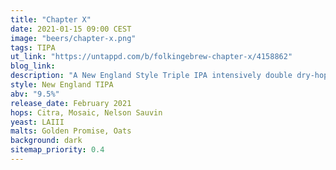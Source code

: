 ```yaml
---
title: "Chapter X"
date: 2021-01-15 09:00 CEST
image: "beers/chapter-x.png"
tags: TIPA
ut_link: "https://untappd.com/b/folkingebrew-chapter-x/4158862"
blog_link:
description: "A New England Style Triple IPA intensively double dry-hopped with Citra, Mosaic and Nelson Sauvin."
style: New England TIPA
abv: "9.5%"
release_date: February 2021
hops: Citra, Mosaic, Nelson Sauvin
yeast: LAIII
malts: Golden Promise, Oats
background: dark
sitemap_priority: 0.4
---
```

